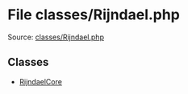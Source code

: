 File classes/Rijndael.php
=========

Source: [classes/Rijndael.php](https://github.com/PrestaShop/PrestaShop/blob/1.6.0.3/classes/Rijndael.php)


Classes
-------

* [RijndaelCore](class.RijndaelCore.md)

